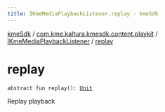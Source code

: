 ```yaml
---
title: IKmeMediaPlaybackListener.replay - kmeSdk
---
```


[kmeSdk](../../index.html) / [com.kme.kaltura.kmesdk.content.playkit](../index.html) / [IKmeMediaPlaybackListener](index.html) / [replay](./replay.html)

# replay

`abstract fun replay(): `[`Unit`](https://kotlinlang.org/api/latest/jvm/stdlib/kotlin/-unit/index.html)

Replay playback

